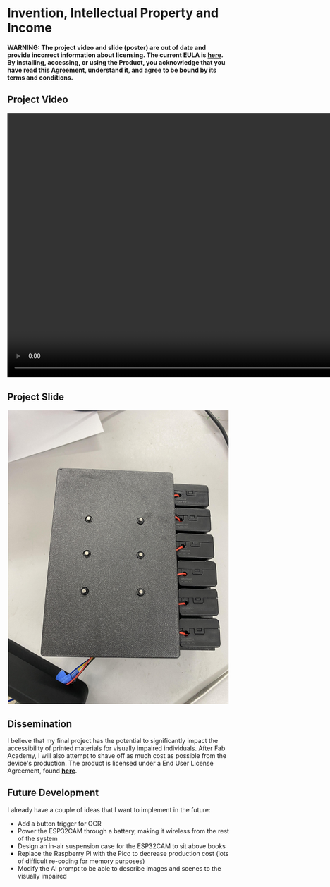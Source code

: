# Invention, Intellectual Property and Income

**WARNING: The project video and slide (poster) are out of date and provide incorrect information about licensing. The current EULA is [here](../../LICENSE.txt). By installing, accessing, or using the Product, you acknowledge that you have read this Agreement, understand it, and agree to be bound by its terms and conditions.**

## Project Video

<center>
<video width="900" height="600" controls><source src="../../../presentation.mp4" type="video/mp4" /></video>
</center>

## Project Slide

<center>
<img src="../../../presentation.png" alt="Richard Shan - Fab Academy 2024 Final Project" width="500"/>
</center>

## Dissemination

I believe that my final project has the potential to significantly impact the accessibility of printed materials for visually impaired individuals. After Fab Academy, I will also attempt to shave off as much cost as possible from the device's production. The product is licensed under a End User License Agreement, found [**here**](../../../license.txt).

## Future Development

I already have a couple of ideas that I want to implement in the future:

 - Add a button trigger for OCR
 - Power the ESP32CAM through a battery, making it wireless from the rest of the system
 - Design an in-air suspension case for the ESP32CAM to sit above books
 - Replace the Raspberry Pi with the Pico to decrease production cost (lots of difficult re-coding for memory purposes)
 - Modify the AI prompt to be able to describe images and scenes to the visually impaired
